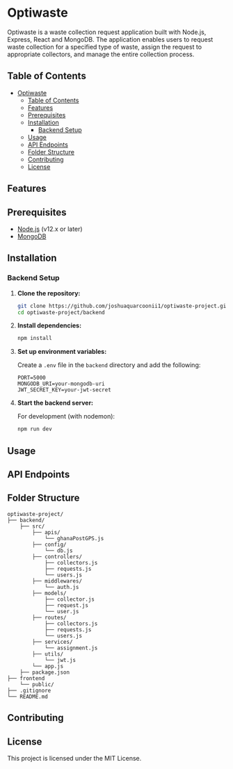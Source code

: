 # Optiwaste

Optiwaste is a waste collection request application built with Node.js, Express, React and MongoDB. The application enables users to request waste collection for a specified type of waste, assign the request to appropriate collectors, and manage the entire collection process.

## Table of Contents

- [Optiwaste](#optiwaste)
  - [Table of Contents](#table-of-contents)
  - [Features](#features)
  - [Prerequisites](#prerequisites)
  - [Installation](#installation)
    - [Backend Setup](#backend-setup)
  - [Usage](#usage)
  - [API Endpoints](#api-endpoints)
  - [Folder Structure](#folder-structure)
  - [Contributing](#contributing)
  - [License](#license)

## Features

## Prerequisites

- [Node.js](https://nodejs.org/) (v12.x or later)
- [MongoDB](https://www.mongodb.com/)

## Installation


### Backend Setup

1. **Clone the repository:**

    ```bash
    git clone https://github.com/joshuaquarcoonii1/optiwaste-project.git
    cd optiwaste-project/backend
    ```

2. **Install dependencies:**

    ```bash
    npm install
    ```

3. **Set up environment variables:**

    Create a `.env` file in the `backend` directory and add the following:

    ```env
    PORT=5000
    MONGODB_URI=your-mongodb-uri
    JWT_SECRET_KEY=your-jwt-secret
    ```

4. **Start the backend server:**

    For development (with nodemon):

    ```sh
    npm run dev
    ```


## Usage

## API Endpoints

## Folder Structure
```
optiwaste-project/
├── backend/
    ├── src/
        ├── apis/
            └── ghanaPostGPS.js
        ├── config/
            └── db.js
        ├── controllers/
            ├── collectors.js
            ├── requests.js
            └── users.js
        ├── middlewares/
            └── auth.js
        ├── models/
            ├── collector.js
            ├── request.js
            └── user.js
        ├── routes/
            ├── collectors.js
            ├── requests.js
            └── users.js
        ├── services/
            └── assignment.js
        ├── utils/
            └── jwt.js
        └── app.js
    ├── package.json
├── frontend
    └── public/
├── .gitignore
└── README.md
```


## Contributing

## License
This project is licensed under the MIT License.